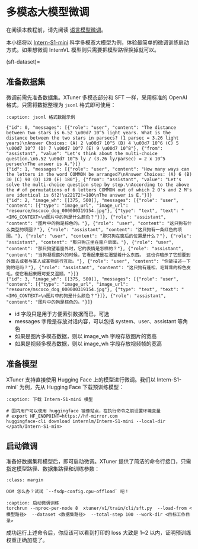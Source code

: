 # 多模态大模型微调

在阅读本教程前，请先阅读 [语言模型微调](./sft.md)。

本小结将以 [Intern-S1-mini](https://huggingface.co/internlm/Intern-S1-mini) 科学多模态大模型为例，体验最简单的微调训练启动方式。如果想微调 InternVL 模型则只需要把模型路径换掉就可以。

(sft-dataset)=
## 准备数据集

微调前需先准备数据集。XTuner 多模态部分和 SFT 一样，采用标准的 OpenAI 格式，只需将数据整理为 `jsonl` 格式即可使用：


```{code-block} json
:caption: jsonl 格式数据示例

{"id": 0, "messages": [{"role": "user", "content": "The distance between two stars is 6.52 \u00d7 10^5 light years. What is the distance between the two stars in parsecs? (1 parsec = 3.26 light years)\nAnswer Choices: (A) 2 \u00d7 10^5 (B) 4 \u00d7 10^6 (C) 5 \u00d7 10^7 (D) 7 \u00d7 10^7 (E) 9 \u00d7 10^8"}, {"from": "assistant", "value": "Let's think about the multi-choice question.\n6.52 \u00d7 10^5 ly / (3.26 ly/parsec) = 2 x 10^5 persec\nThe answer is A."}]}
{"id": 1, "messages": [{"role": "user", "content": "How many ways can the letters in the word COMMON be arranged?\nAnswer Choices: (A) 6 (B) 30 (C) 90 (D) 120 (E) 180"}, {"from": "assistant", "value": "Let's solve the multi-choice question step by step.\nAccording to the above the # of permutations of 6 letters COMMON out of which 2 O's and 2 M's are identical is 6!2!\u22172!=180\nThe answer is E."}]}
{"id": 2, "image_wh": [[375, 500]], "messages": [{"role": "user", "content": [{"type": "image_url", "image_url": "resource/mscoco_dog_000000319154.jpg"}, {"type": "text", "text": "<IMG_CONTEXT>\n图片中的狗是什么颜色？"}]}, {"role": "assistant", "content": "图片中的狗是棕色的。"}, {"role": "user", "content": "这只狗有什么类型的项圈？"}, {"role": "assistant", "content": "这只狗有一条红色的项圈。"}, {"role": "user", "content": "那只狗在窗后的位置是什么？"}, {"role": "assistant", "content": "那只狗正坐在窗户后面。"}, {"role": "user", "content": "那只狗望着窗外时，它的表情是怎样的？"}, {"role": "assistant", "content": "当狗凝视窗外的时候，它看起来是在渴望着什么东西。 这也许暗示了它想要到外面去或者与某人或某物进行互动。"}, {"role": "user", "content": "你能描述一下狗的毛吗？"}, {"role": "assistant", "content": "这只狗有蓬松、毛茸茸的棕色皮毛，使它看起来既可爱又温顺。"}]}
{"id": 3, "image_wh": [[375, 500]], "messages": [{"role": "user", "content": [{"type": "image_url", "image_url": "resource/mscoco_dog_000000319154.jpg"}, {"type": "text", "text": "<IMG_CONTEXT>\n图片中的狗是什么颜色？"}]}, {"role": "assistant", "content": "图片中的狗是棕色的。"}]}
```

- id 字段只是用于方便索引数据而已，可选
- messages 字段是存放对话内容，可以包括 system、user、assistant 等角色
- 如果是图片多模态数据，则以 image_wh 字段存放图片的宽高
- 如果是视频多模态数据，则以 image_wh 字段存放视频帧的宽高


## 准备模型

XTuner 支持直接使用 Hugging Face 上的模型进行微调。我们以 Intern-S1-mini` 为例，先从 Hugging Face 下载预训练模型：


```{code-block} bash
:caption: 下载 Intern-S1-mini 模型

# 国内用户可以使用 huggingface 镜像站点，在执行命令之前设置环境变量
# export HF_ENDPOINT=https://hf-mirror.com
huggingface-cli download internlm/Intern-S1-mini --local-dir </path/Intern-S1-min>

```

## 启动微调

准备好数据集和模型后，即可启动微调。XTuner 提供了简洁的命令行接口，只需指定模型路径、数据集路径和训练参数：

```{tip}
:class: margin

OOM 怎么办？试试 `--fsdp-config.cpu-offload` 吧！

```
```{code-block} bash
:caption: 启动微调训练
torchrun --nproc-per-node 8  xtuner/v1/train/cli/sft.py  --load-from <模型路径>  --dataset <数据集路径>  --total-step 100 --work-dir <目标工作目录>
```

成功运行上述命令后，你应该可以看到打印的 loss 大致是 1~2 以内，证明预训练权重正确加载了。
